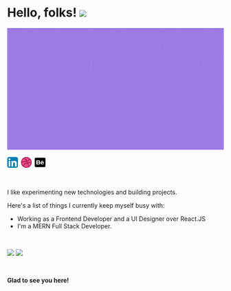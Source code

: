 # Hello, folks! <img src="https://raw.githubusercontent.com/MartinHeinz/MartinHeinz/master/wave.gif" width="30px">

<img src="/resource/web_developer.gif">

<a href="http://www.linkedin.com/in/sshreya07"><img width="25" height="25" src="/resource/linkedin.svg"></a>&ensp;<a href="https://dribbble.com/sshreya07"><img width="25" height="25" src="/resource/dribbble.png"></a>&ensp;<a href="https://sshreya07.github.io/portfolio/"><img width="25" height="25" src="/resource/behance.png"></a>

<br>

<p>
      I like experimenting new technologies and building projects. 
</p>

<p>
      Here's a list of things I currently keep myself busy with:
</p>

- Working as a Frontend Developer and a UI Designer over React.JS
- I'm a MERN Full Stack Developer.



<br>
<p>
  <img width="48%" src="https://github-readme-stats.vercel.app/api?username=sshreya07&show_icons=true&theme=tokyonight" />
  <img width="48%" src="https://github-readme-streak-stats.herokuapp.com/?user=sshreya07&theme=tokyonight" />
</p>

<br>

<strong>Glad to see you here!</strong>

